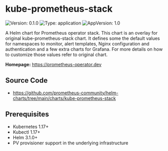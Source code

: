 

# kube-prometheus-stack

![Version: 0.1.0](https://img.shields.io/badge/Version-0.1.0-informational?style=flat-square) ![Type: application](https://img.shields.io/badge/Type-application-informational?style=flat-square) ![AppVersion: 1.0](https://img.shields.io/badge/AppVersion-1.0-informational?style=flat-square)

A Helm chart for Prometheus operator stack. This chart is an overlay for original kube-prometheus-stack chart. It defines some the default values for namespaces to monitor, alert templates, Nginx configuration and authentication and a few extra charts for Grafana. For more details on how to customize those values refer to original chart.

**Homepage:** <https://prometheus-operator.dev>

## Source Code

* <https://github.com/prometheus-community/helm-charts/tree/main/charts/kube-prometheus-stack>

## Prerequisites
* Kubernetes 1.17+
* Kubectl 1.17+
* Helm 3.1.0+
* PV provisioner support in the underlying infrastructure

